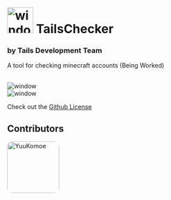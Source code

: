 # <img alt="window" width="60px" src="https://i.imgur.com/ZjJoQvZ.png"> <a style="margin-bottom:40px;">TailsChecker</a>
### by Tails Development Team

A tool for checking minecraft accounts (Being Worked)

<br>

<img alt="window" src="">
<br>
<img alt="window" src="">


<br>


Check out the [Github License](https://github.com/nefercarrots/tailschecker/blob/main/LICENSE.md)

## Contributors

[<img alt="YuuKomoe" src="https://github.com/yuukomoe.png?size=128" width="120px" style="border-radius:12px;">](https://github.com/nefercarrots)
